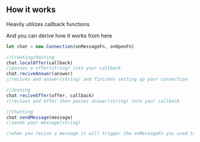 ## How it works

Heavily utilizes callback functions

And you can derive how it works from here

```Javascript
let chat = new Connection(onMessageFn, onOpenFn)

//Creating/Hosting
chat.localOffer(callback)
//passes a offer(string) into your callback
chat.reciveAnswer(answer)
//recives and answer(string) and finishes setting up your connection

//Joining
chat.reciveOffer(offer, callback)
//recives and offer then passes answer(string) into your callback

//Chatting
chat.sendMessage(message)
//sends your message(string)

//when you recive a message it will trigger the onMessageFn you used to set up the Connection
```